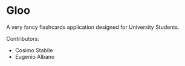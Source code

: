 # Gloo
A very fancy flashcards application designed for University Students.

Contributors: 
* Cosimo Stabile 
* Eugenio Albano
